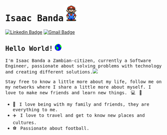 # <samp>Isaac Banda</samp><img src="https://github.com/IsaacBanda/IsaacBanda/blob/main/assets/mario_hello_big.gif" width="50px">


[![Linkedin Badge](https://img.shields.io/badge/LinkedIn-%230077B5.svg?&style=flat-square&logo=linkedin&logoColor=white&color=071A2C&link=https://www.linkedin.com/in/isaac-banda-498910114/)](https://www.linkedin.com/in/isaac-banda-498910114/)
[![Gmail Badge](https://img.shields.io/badge/Gmail-%231877F2.svg?&style=flat-square&logo=gmail&logoColor=white&color=071A2C&link=mailto:IsaacBandaJr@gmail.com)](mailto:IsaacBandaJr@gmail.com)

## <samp>Hello World!</samp> <img src="https://github.com/IsaacBanda/IsaacBanda/blob/main/assets/earth.gif" width="22px">

<samp>I'm Isaac Banda a Zambian-citizen, currently a Software Engineer, passionate about solving problems with technology and creating different solutions.</samp><img src="https://media.giphy.com/media/WUlplcMpOCEmTGBtBW/giphy.gif" width="24">

<samp>Stay free to know a little more about my life, follow me on my networks where I share a little more about myself. I love to make new friends and learn new things.</samp> &nbsp; 💻 &nbsp; 🚀

- 🏡 &nbsp; <samp>I love being with my family and friends, they are everything to me.</samp>
- ✈️ &nbsp; <samp>I love to travel and get to know new places and cultures.</samp>
- ⚽ &nbsp; <samp>Passionate about football.</samp>
